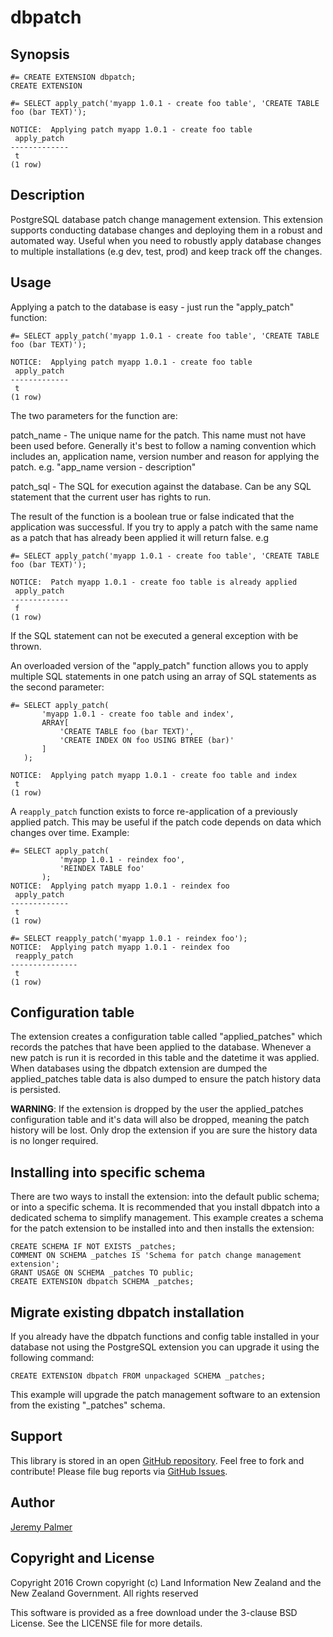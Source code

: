 dbpatch
=======

Synopsis
--------

    #= CREATE EXTENSION dbpatch;
    CREATE EXTENSION

    #= SELECT apply_patch('myapp 1.0.1 - create foo table', 'CREATE TABLE foo (bar TEXT)');

    NOTICE:  Applying patch myapp 1.0.1 - create foo table
     apply_patch 
    -------------
     t
    (1 row)


Description
-----------

PostgreSQL database patch change management extension. This extension supports
conducting database changes and deploying them in a robust and automated way.
Useful when you need to robustly apply database changes to multiple installations
(e.g dev, test, prod) and keep track off the changes.

Usage
-----

Applying a patch to the database is easy - just run the "apply_patch" function:

    #= SELECT apply_patch('myapp 1.0.1 - create foo table', 'CREATE TABLE foo (bar TEXT)');
    
    NOTICE:  Applying patch myapp 1.0.1 - create foo table
     apply_patch 
    -------------
     t
    (1 row)
    
The two parameters for the function are:

patch_name - The unique name for the patch. This name must not have been used
before. Generally it's best to follow a naming convention which includes an,
application name, version number and reason for applying the patch. e.g. 
"app_name version - description"

patch_sql - The SQL for execution against the database. Can be any SQL statement
that the current user has rights to run.

The result of the function is a boolean true or false indicated that the application
was successful. If you try to apply a patch with the same name as a patch that has
already been applied it will return false. e.g 

    #= SELECT apply_patch('myapp 1.0.1 - create foo table', 'CREATE TABLE foo (bar TEXT)');
    
    NOTICE:  Patch myapp 1.0.1 - create foo table is already applied
     apply_patch 
    -------------
     f
    (1 row)

If the SQL statement can not be executed a general exception with be thrown.

An overloaded version of the "apply_patch" function allows you to apply
multiple SQL statements in one patch using an array of SQL statements
as the second parameter:

    #= SELECT apply_patch(
           'myapp 1.0.1 - create foo table and index',
           ARRAY[
               'CREATE TABLE foo (bar TEXT)',
               'CREATE INDEX ON foo USING BTREE (bar)'
           ]
       );
    
    NOTICE:  Applying patch myapp 1.0.1 - create foo table and index
     t
    (1 row)

A `reapply_patch` function exists to force re-application of a
previously applied patch. This may be useful if the patch code
depends on data which changes over time. Example:

    #= SELECT apply_patch(
               'myapp 1.0.1 - reindex foo',
               'REINDEX TABLE foo'
           );
    NOTICE:  Applying patch myapp 1.0.1 - reindex foo
     apply_patch
    -------------
     t
    (1 row)

    #= SELECT reapply_patch('myapp 1.0.1 - reindex foo');
    NOTICE:  Applying patch myapp 1.0.1 - reindex foo
     reapply_patch
    ---------------
     t
    (1 row)

Configuration table
-------------------

The extension creates a configuration table called "applied_patches" which
records the patches that have been applied to the database. Whenever a new
patch is run it is recorded in this table and the datetime it was applied. 
When databases using the dbpatch extension are dumped the applied_patches table
data is also dumped to ensure the patch history data is persisted.

**WARNING**: If the extension is dropped by the user the applied_patches configuration
table and it's data will also be dropped, meaning the patch history will be lost.
Only drop the extension if you are sure the history data is no longer required.

Installing into specific schema
--------------------------------

There are two ways to install the extension: into the default public schema; or
into a specific schema. It is recommended that you install dbpatch into a
dedicated schema to simplify management. This example creates a schema for the 
patch extension to be installed into and then installs the extension:

    CREATE SCHEMA IF NOT EXISTS _patches;
    COMMENT ON SCHEMA _patches IS 'Schema for patch change management extension';
    GRANT USAGE ON SCHEMA _patches TO public;
    CREATE EXTENSION dbpatch SCHEMA _patches;

Migrate existing dbpatch installation
-------------------------------------

If you already have the dbpatch functions and config table installed in your
database not using the PostgreSQL extension you can upgrade it using the following
command:

    CREATE EXTENSION dbpatch FROM unpackaged SCHEMA _patches;

This example will upgrade the patch management software to an extension from
the existing "_patches" schema.

Support
-------

This library is stored in an open [GitHub
repository](http://github.com/linz/postgresql-dbpatch). Feel free to fork and
contribute! Please file bug reports via [GitHub
Issues](http://github.com/linz/postgresql-dbpatch/issues/).

Author
------

[Jeremy Palmer](http://www.linz.govt.nz)

Copyright and License
---------------------

Copyright 2016 Crown copyright (c) Land Information New Zealand and the New
Zealand Government. All rights reserved

This software is provided as a free download under the 3-clause BSD License. See
the LICENSE file for more details.


